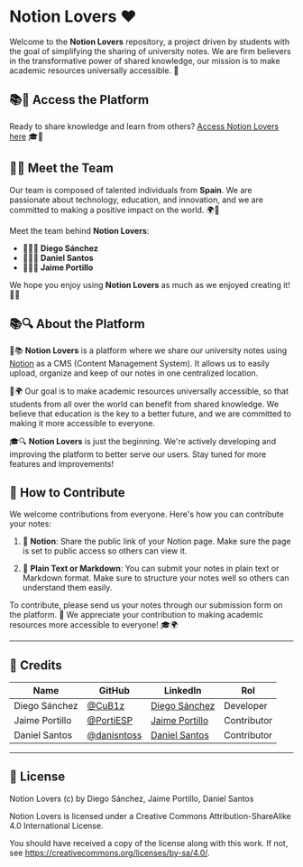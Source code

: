# Notion Lovers ❤️

Welcome to the **Notion Lovers** repository, a project driven by students with the goal of simplifying the sharing of university notes. We are firm believers in the transformative power of shared knowledge, our mission is to make academic resources universally accessible. 🚀

## 📚📝 Access the Platform

Ready to share knowledge and learn from others? [Access Notion Lovers here](https://notion-lovers.vercel.app/) 🎓🚀

## 👥🤝 Meet the Team

 Our team is composed of talented individuals from **Spain**.
We are passionate about technology, education, and innovation, and we are committed to making a positive impact on the world. 🌍🚀

Meet the team behind **Notion Lovers**:
- 🧑‍💻🧰 **Diego Sánchez**
- 🧑‍💻🚀 **Daniel Santos** 
- 🧑‍💻💡 **Jaime Portillo** 

We hope you enjoy using **Notion Lovers** as much as we enjoyed creating it! 🎉🎊

## 📚🔍 About the Platform

📝📚 **Notion Lovers** is a platform where we share our university notes using [Notion](https://www.notion.so/product) as a CMS (Content Management System). It allows us to easily upload, organize and keep of our notes in one centralized location.

🚀🌍 Our goal is to make academic resources universally accessible, so that students from all over the world can benefit from shared knowledge. We believe that education is the key to a better future, and we are committed to making it more accessible to everyone.

🎓🔍 **Notion Lovers** is just the beginning. We're actively developing and improving the platform to better serve our users. Stay tuned for more features and improvements!

## 🤝 How to Contribute

We welcome contributions from everyone. Here's how you can contribute your notes:

1. 📝 **Notion**: Share the public link of your Notion page. Make sure the page is set to public access so others can view it.

2. 📄 **Plain Text or Markdown**: You can submit your notes in plain text or Markdown format. Make sure to structure your notes well so others can understand them easily.

To contribute, please send us your notes through our submission form on the platform. 💌 We appreciate your contribution to making academic resources more accessible to everyone! 🎓🌍

----

## 📜 Credits

| Name          | GitHub                                       | LinkedIn                                                    | Rol         |
| ------------- | -------------------------------------------- | ----------------------------------------------------------- | ----------- |
| Diego Sánchez | [@CuB1z](https://github.com/CuB1z)           | [Diego Sánchez](https://www.linkedin.com/in/cub1z/)         | Developer   |
| Jaime Portillo| [@PortiESP](https://github.com/PortiESP)     | [Jaime Portillo](https://www.linkedin.com/in/porti/)        | Contributor |
| Daniel Santos | [@danisntoss](https://github.com/danisntoss) | [Daniel Santos ](https://www.linkedin.com/in/danisantos15/) | Contributor |

----

## 📜 License

Notion Lovers (c) by Diego Sánchez, Jaime Portillo, Daniel Santos

Notion Lovers is licensed under a
Creative Commons Attribution-ShareAlike 4.0 International License.

You should have received a copy of the license along with this
work. If not, see <https://creativecommons.org/licenses/by-sa/4.0/>.